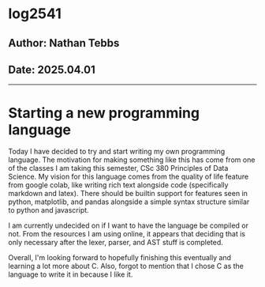 # log2541
## Author: Nathan Tebbs
## Date: 2025.04.01

---

# Starting a new programming language

Today I have decided to try and start writing my own programming language. The motivation for making something
like this has come from one of the classes I am taking this semester, CSc 380 Principles of Data Science.
My vision for this language comes from the quality of life feature from google colab, like writing rich text
alongside code (specifically markdown and latex). There should be builtin support for features seen in python,
matplotlib, and pandas alongside a simple syntax structure similar to python and javascript.

I am currently undecided on if I want to have the language be compiled or not. From the resources I am using
online, it appears that deciding that is only necessary after the lexer, parser, and AST stuff is completed.

Overall, I'm looking forward to hopefully finishing this eventually and learning a lot more about C. Also, forgot
to mention that I chose C as the language to write it in because I like it.

